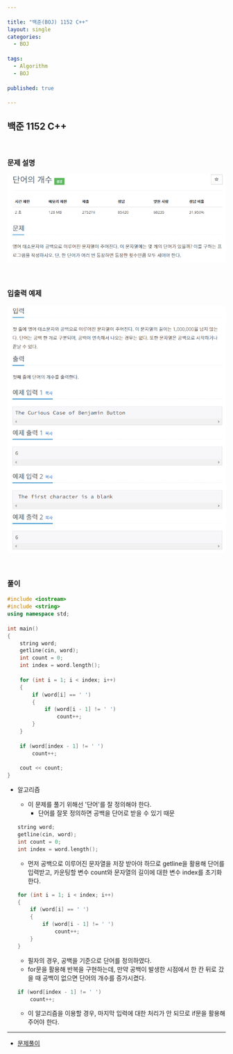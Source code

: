 ```yaml
---

title: "백준(BOJ) 1152 C++"
layout: single
categories:
  - BOJ

tags:
  - Algorithm
  - BOJ

published: true

---
```


## 백준 1152 C++

<br>

### 문제 설명

![image-20221209112204970](/assets/images/2022-12-09-BOJ1152/image-20221209112204970.png)

<br>

### 입출력 예제

![image-20221209112220753](/assets/images/2022-12-09-BOJ1152/image-20221209112220753.png)

<br>

### 풀이

```cpp
#include <iostream>
#include <string>
using namespace std;

int main()
{
	string word;
	getline(cin, word);
	int count = 0;
	int index = word.length();

	for (int i = 1; i < index; i++)
	{
		if (word[i] == ' ')
		{
			if (word[i - 1] != ' ')
				count++;
		}
	}

	if (word[index - 1] != ' ')
		count++;

	cout << count;
}
```

- 알고리즘

  - 이 문제를 풀기 위해선 '단어'를 잘 정의해야 한다.
    - 단어를 잘못 정의하면 공백을 단어로 받을 수 있기 때문
  
  ```cpp
  string word;
  getline(cin, word);
  int count = 0;
  int index = word.length();
  ```
  
  - 먼저 공백으로 이루어진 문자열을 저장 받아야 하므로 getline을 활용해 단어를 입력받고, 카운팅할 변수 count와 문자열의 길이에 대한 변수 index를 초기화한다.
  
  ```cpp
  for (int i = 1; i < index; i++)
  {
      if (word[i] == ' ')
      {
          if (word[i - 1] != ' ')
              count++;
      }
  }
  ```
  
  - 필자의 경우, 공백을 기준으로 단어를 정의하였다.
  - for문을 활용해 반복을 구현하는데, 만약 공백이 발생한 시점에서 한 칸 뒤로 갔을 때 공백이 없으면 단어의 개수를 증가시켰다.
  
  ```cpp
  if (word[index - 1] != ' ')
      count++;
  ```
  
  - 이 알고리즘을 이용할 경우, 마지막 입력에 대한 처리가 안 되므로 if문을 활용해주어야 한다.


---

- [문제풀이](https://www.acmicpc.net/user/malove8466)

